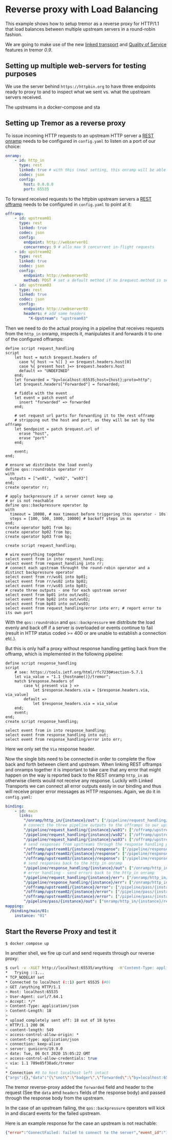 # Reverse proxy with Load Balancing

This example shows how to setup tremor as a reverse proxy for HTTP/1.1 that
load balances between multiple upstream servers in a round-robin fashion.

We are going to make use of the new [linked transport]()  and [Quality of Service]() features in tremor *0.9*.

## Setting up multiple web-servers for testing purposes

We use the server behind `https://httpbin.org` to have three endpoints ready to proxy to and to inspect what we sent vs. what the upstream servers received.

The upstreams in a docker-compose and sta

## Setting up Tremor as a reverse proxy

To issue incoming HTTP requests to an upstream HTTP server
a [REST onramp](../../artefacts/onramps.md#rest) needs to be configured in `config.yaml` to listen on a port of our choice:

```yaml
onramp:
    - id: http_in
      type: rest
      linked: true # with this (new) setting, this onramp will be able to receive and send out responses to each request
      codec: json
      config:
        host: 0.0.0.0
        port: 65535
```

To forward received requests to the httpbin upstream servers a [REST offramp](../../artefacts/offramps.md#rest) needs to be configured in `config.yaml` to point at it:

```yaml
offramp:
    - id: upstream01
      type: rest
      linked: true
      codec: json
      config:
        endpoint: http://webserver01
        concurrency: 9 # allo max 9 concurrent in-flight requests
    - id: upstream02
      type: rest
      linked: true
      codec: json
      config:
        endpoint: http://webserver02
        method: POST # set a default method if no $request.method is set
    - id: upstream03
      type: rest
      linked: true
      codec: json
      config:
        endpoint: http://webserver03
        headers: # add some headers
          "X-Upstream": "upstream03"
```

Then we need to do the actual proxying in a pipeline that receives requests from the `http_in` onramp, inspects it, manipulates it and forwards it to one of the configured offramps:

```trickle
define script request_handling
script
    let host = match $request.headers of
      case %{ host ~= %[] } => $request.headers.host[0]
      case %{ present host }=> $request.headers.host
      default => "UNDEFINED"
    end;
    let forwarded = "by=localhost:65535;host={host};proto=http";
    let $request.headers["Forwarded"] = forwarded;

    # fiddle with the event
    let event = patch event of
      insert "forwarded" => forwarded
    end;

    # set request url parts for forwarding it to the rest offramp
    # stripping out the host and port, as they will be set by the offramp
    let $endpoint = patch $request.url of
      erase "host",
      erase "port"
    end;

    event;
end;

# ensure we distribute the load evenly
define qos::roundrobin operator rr
with
  outputs = ["ws01", "ws02", "ws03"]
end;
create operator rr;

# apply backpressure if a server cannot keep up
# or is not reachable
define qos::backpressure operator bp
with
  timeout = 10000, # max timeout before triggering this operator - 10s
  steps = [100, 500, 1000, 10000] # backoff steps in ms
end;
create operator bp01 from bp;
create operator bp02 from bp;
create operator bp03 from bp;

create script request_handling;

# wire everything together
select event from in into request_handling;
select event from request_handling into rr;
# connect each upstream throught the round-robin operator and a distinct backpressure operator
select event from rr/ws01 into bp01;
select event from rr/ws02 into bp02;
select event from rr/ws03 into bp03;
# create three outputs - one for each upstream server
select event from bp01 into out/ws01;
select event from bp02 into out/ws02;
select event from bp03 into out/ws03;
select event from request_handling/error into err; # report error to its own port
```

With the `qos::roundrobin` and `qos::backpressure` we distribute the load evenly and
back off if a server is overloaded or events continue to fail (result in HTTP status coded >= 400 or are unable to establish a connection etc.).

But this is only half a proxy without response handling getting back from the offramp, which is implemented in the following pipeline:

```trickle
define script response_handling
script
    # see: https://tools.ietf.org/html/rfc7230#section-5.7.1
    let via_value = "1.1 {hostname()}/tremor";
    match $response.headers of
        case %{ present via } =>
            let $response.headers.via = [$response.headers.via, via_value]
        default =>
            let $response_headers.via = via_value
    end;
    event;
end;
create script response_handling;

select event from in into response_handling;
select event from response_handling into out;
select event from response_handling/error into err;
```

Here we only set the `Via` response header.

Now the single bits need to be connected in order to complete the flow back and forth between client and upstream. When linking REST offramps and onramps together it is important to take care that any error that might happen on the way is reported back to the REST onramp `http_in` as otherwise clients would not receive any response. Luckily with Linked Transports we can connect all error outputs easily in our binding and thus will receive proper error messages as HTTP responses.
Again, we do it in `config.yaml`:

```yaml
binding:
    - id: main
      links:
        "/onramp/http_in/{instance}/out": ["/pipeline/request_handling/{instance}/in"]
        # connect the three pipeline outputs to the offramps to our upstream servers
        "/pipeline/request_handling/{instance}/ws01": ["/offramp/upstream01/{instance}/in"]
        "/pipeline/request_handling/{instance}/ws02": ["/offramp/upstream02/{instance}/in"]
        "/pipeline/request_handling/{instance}/ws03": ["/offramp/upstream03/{instance}/in"]
        # send responses from upstreams through the response handling pipeline
        "/offramp/upstream01/{instance}/response": ["/pipeline/response_handling/{instance}/in"]
        "/offramp/upstream02/{instance}/response": ["/pipeline/response_handling/{instance}/in"]
        "/offramp/upstream03/{instance}/response": ["/pipeline/response_handling/{instance}/in"]
        # send responses back to the http_in onramp
        "/pipeline/response_handling/{instance}/out": ["/onramp/http_in/{instance}/response"]
        # error handling - send errors back to the http_in onramp
        "/pipeline/request_handling/{instance}/err": ["/onramp/http_in/{instance}/response"]
        "/pipeline/response_handling/{instance}/err": ["/onramp/http_in/{instance}/response"]
        "/offramp/upstream01/{instance}/error": ["/pipeline/pass/{instance}/in"]
        "/offramp/upstream02/{instance}/error": ["/pipeline/pass/{instance}/in"]
        "/offramp/upstream03/{instance}/error": ["/pipeline/pass/{instance}/in"]
        "/pipeline/pass/{instance}/out": ["onramp/http_in/{instance}/response"]
mapping:
  /binding/main/01:
    instance: "01"
```

## Start the Reverse Proxy and test it

```bash
$ docker compose up
```

In another shell, we fire up curl and send requests through our reverse proxy:

```bash
$ curl -v -XGET http://localhost:65535/anything  -H'Content-Type: appliaction/json' -d '{"snot": "badger"}'
*   Trying ::1...
* TCP_NODELAY set
* Connected to localhost (::1) port 65535 (#0)
> GET /anything HTTP/1.1
> Host: localhost:65535
> User-Agent: curl/7.64.1
> Accept: */*
> Content-Type: application/json
> Content-Length: 18
>
* upload completely sent off: 18 out of 18 bytes
< HTTP/1.1 200 OK
< content-length: 549
< access-control-allow-origin: *
< content-type: application/json
< connection: keep-alive
< server: gunicorn/19.9.0
< date: Tue, 06 Oct 2020 15:05:22 GMT
< access-control-allow-credentials: true
< via: 1.1 789e85f38adc/tremor
<
* Connection #0 to host localhost left intact
{"args":{},"data":"{\"snot\":\"badger\",\"forwarded\":\"by=localhost:65535;host=localhost:65535;proto=http\"}","files":{},"form":{},"headers":{"Accept":"*/*","Accept-Encoding":"deflate, gzip","Content-Length":"82","Content-Type":"application/json","Expect":"100-continue","Forwarded":"by=localhost:65535;host=localhost:65535;proto=http","Host":"webserver01","User-Agent":"curl/7.64.1"},"json":{"forwarded":"by=localhost:65535;host=localhost:65535;proto=http","snot":"badger"},"method":"GET","origin":"172.19.0.5","url":"http://webserver01/anything"}
```

The tremor reverse-proxy added the `forwarded` field and header to the request (See the `data` amd `headers` fields of the response body) and passed through the response body from the upstream.

In the case of an upstream failing, the `qos::backpressure` operators will kick in and discard events for the failed upstream.

Here is an example response for the case an upstream is not reachable:

```json
{"error":"ConnectFailed: failed to connect to the server","event_id":"1: 4"}
```
